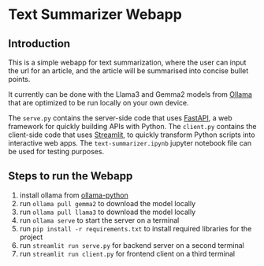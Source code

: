 # Text Summarizer Webapp

## Introduction

This is a simple webapp for text summarization, where the user can input the url for an article,
and the article will be summarised into concise bullet points.

It currently can be done with the Llama3 and Gemma2 models from [Ollama](https://github.com/ollama/ollama/)
that are optimized to be run locally on your own device.

The `serve.py` contains the server-side code that uses [FastAPI](https://github.com/tiangolo/fastapi), a web framework for quickly building APIs with Python.
The `client.py` contains the client-side code that uses [Streamlit](https://github.com/streamlit/streamlit), to quickly transform Python scripts into interactive web apps.
The `text-summarizer.ipynb` jupyter notebook file can be used for testing purposes.

## Steps to run the Webapp

1. install ollama from [ollama-python](https://github.com/ollama/ollama-python)
2. run `ollama pull gemma2` to download the model locally
3. run `ollama pull llama3` to download the model locally
4. run `ollama serve` to start the server on a terminal
5. run `pip install -r requirements.txt` to install required libraries for the project
6. run `streamlit run serve.py` for backend server on a second terminal
7. run `streamlit run client.py` for frontend client on a third terminal
